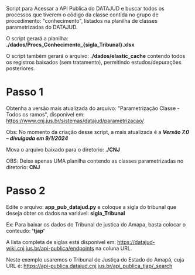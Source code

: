 Script para Acessar a API Publica do DATAJUD e buscar todos os processos que tiverem o código da classe contida no grupo de procedimento:  "conhecimento", listados na planilha de classes parametrizadas do DATAJUD.

O script gerará a planilha: **./dados/Procs_Conhecimento_{sigla_Tribunal}.xlsx**

O script também gerará o arquivo: **./dados/elastic_cache** contendo todos os registros baixados (sem tratamento), permitindo estudos/depurações posteriores.


# Passo 1 
Obtenha a versão mais atualizada do arquivo: "Parametrização Classe - Todos os ramos", disponível em: https://www.cnj.jus.br/sistemas/datajud/parametrizacao/

Obs: No momento da criação desse script, a mais atualizada é a **_Versão 7.0 – divulgada em 9/1/2024_**

Mova o arquivo baixado para o diretorio: **./CNJ**

OBS: Deixe apenas UMA planilha contendo as classes parametrizadas no diretorio: **CNJ**

# Passo 2
Edite o arquivo: **app_pub_datajud.py** e coloque a sigla do tribunal que deseja obter os dados na variável: **sigla_Tribunal**

Ex: Para baixar os dados do Tribunal de justica do Amapa, basta colocar o conteudo: **'tjap'**

A lista completa de siglas está disponivel em: https://datajud-wiki.cnj.jus.br/api-publica/endpoints na coluna URL.

Neste exemplo usaremos o Tribunal de Justiça do Estado do Amapá, cuja URL é: https://api-publica.datajud.cnj.jus.br/api_publica_tjap/_search